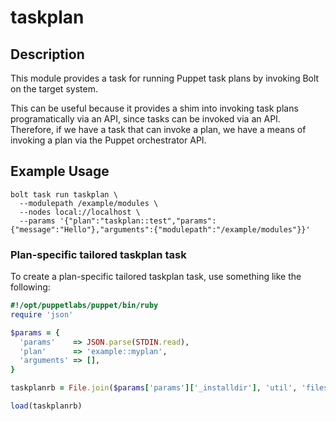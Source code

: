 # taskplan


## Description

This module provides a task for running Puppet task plans by invoking Bolt on the target system.

This can be useful because it provides a shim into invoking task plans programatically via an API, since tasks can be invoked via an API. Therefore, if we have a task that can invoke a plan, we have a means of invoking a plan via the Puppet orchestrator API.

## Example Usage

```
bolt task run taskplan \
  --modulepath /example/modules \
  --nodes local://localhost \
  --params '{"plan":"taskplan::test","params":{"message":"Hello"},"arguments":{"modulepath":"/example/modules"}}'
```

### Plan-specific tailored taskplan task

To create a plan-specific tailored taskplan task, use something like the following:

```ruby
#!/opt/puppetlabs/puppet/bin/ruby
require 'json'

$params = {
  'params'    => JSON.parse(STDIN.read),
  'plan'      => 'example::myplan',
  'arguments' => [],
}

taskplanrb = File.join($params['params']['_installdir'], 'util', 'files', 'taskplan.rb')

load(taskplanrb)
```
